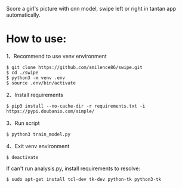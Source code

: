 Score a girl's picture with cnn model, swipe left or right in tantan app automatically.

# How to use:
  
1、Recommend to use venv environment  
```
$ git clone https://github.com/smilence86/swipe.git
$ cd ./swipe
$ python3 -m venv .env
$ source .env/bin/activate
```
  
2、Install requirements
```
$ pip3 install --no-cache-dir -r requirements.txt -i https://pypi.doubanio.com/simple/
```
  
3、Run script
```
$ python3 train_model.py
```
  
4、Exit venv environment
```
$ deactivate
```
  
  
  
If can't run analysis.py, install requirements to resolve:
```
$ sudo apt-get install tcl-dev tk-dev python-tk python3-tk
```